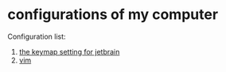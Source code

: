 # configurations of my computer

Configuration list:

1. [the keymap setting for jetbrain](./jetbrain_settings.jar)
2. [vim](./.vim)

